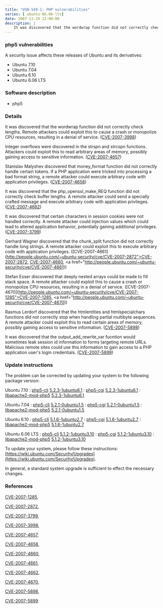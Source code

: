 ```yaml
---
title: "USN-549-1: PHP vulnerabilities"
series: [ ubuntu-06.06-lts]
date: 2007-11-29 12:00:00
description: |
    It was discovered that the wordwrap function did not correctly check lengths.  Remote attackers could exploit this to cause a crash or monopolize CPU resources, resulting in a denial of service. ([CVE-2007-3998](http://people.ubuntu.com/~ubuntu-security/cve/CVE-2007-3998))
--- 
```

 
### php5 vulnerabilities

A security issue affects these releases of Ubuntu and its derivatives:

* Ubuntu 7.10
* Ubuntu 7.04
* Ubuntu 6.10
* Ubuntu 6.06 LTS

### Software description

* php5 

### Details

It was discovered that the wordwrap function did not correctly check lengths. Remote attackers could exploit this to cause a crash or monopolize CPU resources, resulting in a denial of service. ([CVE-2007-3998](http://people.ubuntu.com/~ubuntu-security/cve/CVE-2007-3998))

Integer overflows were discovered in the strspn and strcspn functions. Attackers could exploit this to read arbitrary areas of memory, possibly gaining access to sensitive information. ([CVE-2007-4657](http://people.ubuntu.com/~ubuntu-security/cve/CVE-2007-4657))

Stanislav Malyshev discovered that money_format function did not correctly handle certain tokens. If a PHP application were tricked into processing a bad format string, a remote attacker could execute arbitrary code with application privileges. ([CVE-2007-4658](http://people.ubuntu.com/~ubuntu-security/cve/CVE-2007-4658))

It was discovered that the php_openssl_make_REQ function did not correctly check buffer lengths. A remote attacker could send a specially crafted message and execute arbitrary code with application privileges. ([CVE-2007-4662](http://people.ubuntu.com/~ubuntu-security/cve/CVE-2007-4662))

It was discovered that certain characters in session cookies were not handled correctly. A remote attacker could injection values which could lead to altered application behavior, potentially gaining additional privileges. ([CVE-2007-3799](http://people.ubuntu.com/~ubuntu-security/cve/CVE-2007-3799))

Gerhard Wagner discovered that the chunk_split function did not correctly handle long strings. A remote attacker could exploit this to execute arbitrary code with application privileges. ([CVE-2007-4661](http://people.ubuntu.com/~ubuntu-security/cve/CVE-2007-2872">CVE-2007-2872</a>, <a href="http://people.ubuntu.com/~ubuntu-security/cve/CVE-2007-4660">CVE-2007-4660</a>, <a href="http://people.ubuntu.com/~ubuntu-security/cve/CVE-2007-4661))

Stefan Esser discovered that deeply nested arrays could be made to fill stack space. A remote attacker could exploit this to cause a crash or monopolize CPU resources, resulting in a denial of service. ([CVE-2007-4670](http://people.ubuntu.com/~ubuntu-security/cve/CVE-2007-1285">CVE-2007-1285</a>, <a href="http://people.ubuntu.com/~ubuntu-security/cve/CVE-2007-4670))

Rasmus Lerdorf discovered that the htmlentities and htmlspecialchars functions did not correctly stop when handling partial multibyte sequences. A remote attacker could exploit this to read certain areas of memory, possibly gaining access to sensitive information. ([CVE-2007-5898](http://people.ubuntu.com/~ubuntu-security/cve/CVE-2007-5898))

It was discovered that the output_add_rewrite_var fucntion would sometimes leak session id information to forms targeting remote URLs. Malicious remote sites could use this information to gain access to a PHP application user&#39;s login credentials. ([CVE-2007-5899](http://people.ubuntu.com/~ubuntu-security/cve/CVE-2007-5899)) 

### Update instructions

The problem can be corrected by updating your system to the following package version:

Ubuntu 7.10
 : [php5-cli](https://launchpad.net/ubuntu/+source/php5) <span> [5.2.3-1ubuntu6.1](https://launchpad.net/ubuntu/+source/php5/5.2.3-1ubuntu6.1) </span> 
 : [php5-cgi](https://launchpad.net/ubuntu/+source/php5) <span> [5.2.3-1ubuntu6.1](https://launchpad.net/ubuntu/+source/php5/5.2.3-1ubuntu6.1) </span> 
 : [libapache2-mod-php5](https://launchpad.net/ubuntu/+source/php5) <span> [5.2.3-1ubuntu6.1](https://launchpad.net/ubuntu/+source/php5/5.2.3-1ubuntu6.1) </span> 

Ubuntu 7.04
 : [php5-cli](https://launchpad.net/ubuntu/+source/php5) <span> [5.2.1-0ubuntu1.5](https://launchpad.net/ubuntu/+source/php5/5.2.1-0ubuntu1.5) </span> 
 : [php5-cgi](https://launchpad.net/ubuntu/+source/php5) <span> [5.2.1-0ubuntu1.5](https://launchpad.net/ubuntu/+source/php5/5.2.1-0ubuntu1.5) </span> 
 : [libapache2-mod-php5](https://launchpad.net/ubuntu/+source/php5) <span> [5.2.1-0ubuntu1.5](https://launchpad.net/ubuntu/+source/php5/5.2.1-0ubuntu1.5) </span> 

Ubuntu 6.10
 : [php5-cli](https://launchpad.net/ubuntu/+source/php5) <span> [5.1.6-1ubuntu2.7](https://launchpad.net/ubuntu/+source/php5/5.1.6-1ubuntu2.7) </span> 
 : [php5-cgi](https://launchpad.net/ubuntu/+source/php5) <span> [5.1.6-1ubuntu2.7](https://launchpad.net/ubuntu/+source/php5/5.1.6-1ubuntu2.7) </span> 
 : [libapache2-mod-php5](https://launchpad.net/ubuntu/+source/php5) <span> [5.1.6-1ubuntu2.7](https://launchpad.net/ubuntu/+source/php5/5.1.6-1ubuntu2.7) </span> 

Ubuntu 6.06 LTS
 : [php5-cli](https://launchpad.net/ubuntu/+source/php5) <span> [5.1.2-1ubuntu3.10](https://launchpad.net/ubuntu/+source/php5/5.1.2-1ubuntu3.10) </span> 
 : [php5-cgi](https://launchpad.net/ubuntu/+source/php5) <span> [5.1.2-1ubuntu3.10](https://launchpad.net/ubuntu/+source/php5/5.1.2-1ubuntu3.10) </span> 
 : [libapache2-mod-php5](https://launchpad.net/ubuntu/+source/php5) <span> [5.1.2-1ubuntu3.10](https://launchpad.net/ubuntu/+source/php5/5.1.2-1ubuntu3.10) </span> 

To update your system, please follow these instructions: [https://wiki.ubuntu.com/Security/Upgrades](https://wiki.ubuntu.com/Security/Upgrades).

In general, a standard system upgrade is sufficient to effect the necessary changes. 

### References

 [CVE-2007-1285](http://people.ubuntu.com/~ubuntu-security/cve/CVE-2007-1285), 

 [CVE-2007-2872](http://people.ubuntu.com/~ubuntu-security/cve/CVE-2007-2872), 

 [CVE-2007-3799](http://people.ubuntu.com/~ubuntu-security/cve/CVE-2007-3799), 

 [CVE-2007-3998](http://people.ubuntu.com/~ubuntu-security/cve/CVE-2007-3998), 

 [CVE-2007-4657](http://people.ubuntu.com/~ubuntu-security/cve/CVE-2007-4657), 

 [CVE-2007-4658](http://people.ubuntu.com/~ubuntu-security/cve/CVE-2007-4658), 

 [CVE-2007-4660](http://people.ubuntu.com/~ubuntu-security/cve/CVE-2007-4660), 

 [CVE-2007-4661](http://people.ubuntu.com/~ubuntu-security/cve/CVE-2007-4661), 

 [CVE-2007-4662](http://people.ubuntu.com/~ubuntu-security/cve/CVE-2007-4662), 

 [CVE-2007-4670](http://people.ubuntu.com/~ubuntu-security/cve/CVE-2007-4670), 

 [CVE-2007-5898](http://people.ubuntu.com/~ubuntu-security/cve/CVE-2007-5898), 

 [CVE-2007-5899](http://people.ubuntu.com/~ubuntu-security/cve/CVE-2007-5899)
 
